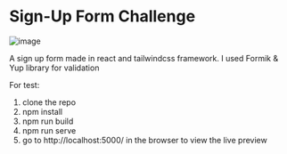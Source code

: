 # Sign-Up Form Challenge
![image](https://user-images.githubusercontent.com/77599234/125659801-6fb20537-fc27-4d9a-8fcb-912ecb9376b6.png)

A sign up form made in react and tailwindcss framework. I used Formik & Yup library for validation

For test:

1) clone the repo
2) npm install
3) npm run build
4) npm run serve
5) go to http://localhost:5000/ in the browser to view the live preview


